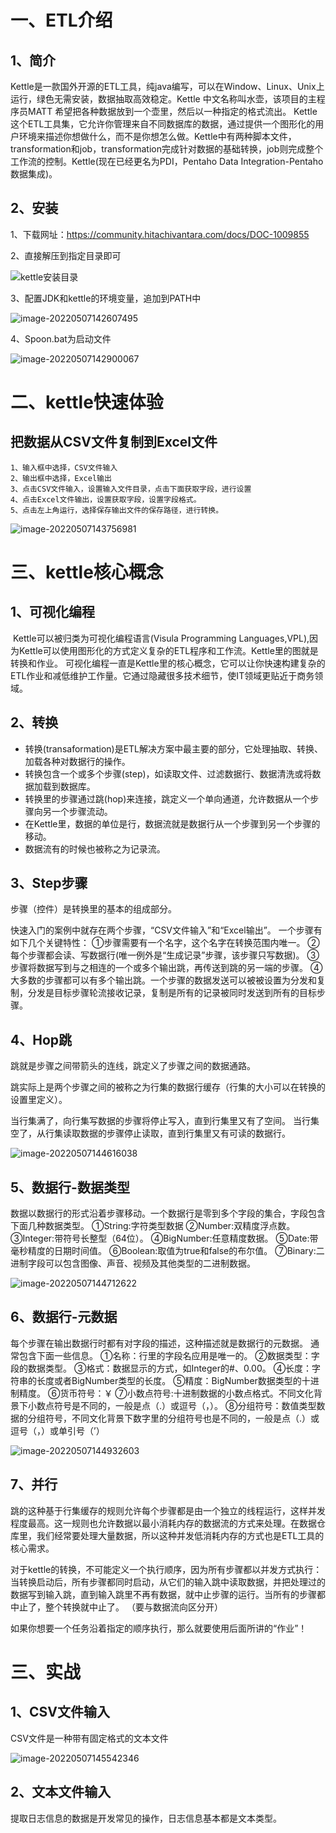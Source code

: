 # 一、ETL介绍

## 1、简介

​		Kettle是一款国外开源的ETL工具，纯java编写，可以在Window、Linux、Unix上运行，绿色无需安装，数据抽取高效稳定。
​		Kettle 中文名称叫水壶，该项目的主程序员MATT 希望把各种数据放到一个壶里，然后以一种指定的格式流出。
​		Kettle这个ETL工具集，它允许你管理来自不同数据库的数据，通过提供一个图形化的用户环境来描述你想做什么，而不是你想怎么做。
​		Kettle中有两种脚本文件，transformation和job，transformation完成针对数据的基础转换，job则完成整个工作流的控制。
​		Kettle(现在已经更名为PDI，Pentaho Data Integration-Pentaho数据集成)。

## 2、安装

1、下载网址：https://community.hitachivantara.com/docs/DOC-1009855

2、直接解压到指定目录即可

![kettle安装目录](https://raw.githubusercontent.com/lukaixin0527/images/master/java-img/kettle%E5%AE%89%E8%A3%85%E7%9B%AE%E5%BD%95.png)

3、配置JDK和kettle的环境变量，追加到PATH中

![image-20220507142607495](https://raw.githubusercontent.com/lukaixin0527/images/master/java-img/image-20220507142607495.png)

4、Spoon.bat为启动文件

![image-20220507142900067](https://raw.githubusercontent.com/lukaixin0527/images/master/java-img/image-20220507142900067.png)

# 二、kettle快速体验

## 把数据从CSV文件复制到Excel文件

```
1、输入框中选择，CSV文件输入
2、输出框中选择，Excel输出
3、点击CSV文件输入，设置输入文件目录，点击下面获取字段，进行设置
4、点击Excel文件输出，设置获取字段，设置字段格式。
5、点击左上角运行，选择保存输出文件的保存路径，进行转换。
```

![image-20220507143756981](https://raw.githubusercontent.com/lukaixin0527/images/master/java-img/image-20220507143756981.png)

# 三、kettle核心概念

## 1、可视化编程

​	Kettle可以被归类为可视化编程语言(Visula Programming Languages,VPL),因为Kettle可以使用图形化的方式定义复杂的ETL程序和工作流。
​	Kettle里的图就是转换和作业。
​	可视化编程一直是Kettle里的核心概念，它可以让你快速构建复杂的ETL作业和减低维护工作量。它通过隐藏很多技术细节，使IT领域更贴近于商务领域。

## 2、转换

- 转换(transaformation)是ETL解决方案中最主要的部分，它处理抽取、转换、加载各种对数据行的操作。
- 转换包含一个或多个步骤(step)，如读取文件、过滤数据行、数据清洗或将数据加载到数据库。
- 转换里的步骤通过跳(hop)来连接，跳定义一个单向通道，允许数据从一个步骤向另一个步骤流动。
- 在Kettle里，数据的单位是行，数据流就是数据行从一个步骤到另一个步骤的移动。
- 数据流有的时候也被称之为记录流。

## 3、Step步骤

步骤（控件）是转换里的基本的组成部分。

快速入门的案例中就存在两个步骤，“CSV文件输入”和“Excel输出”。
一个步骤有如下几个关键特性：
①步骤需要有一个名字，这个名字在转换范围内唯一。
②每个步骤都会读、写数据行(唯一例外是“生成记录”步骤，该步骤只写数据)。
③步骤将数据写到与之相连的一个或多个输出跳，再传送到跳的另一端的步骤。
④大多数的步骤都可以有多个输出跳。一个步骤的数据发送可以被被设置为分发和复制，分发是目标步骤轮流接收记录，复制是所有的记录被同时发送到所有的目标步骤。

## 4、Hop跳

跳就是步骤之间带箭头的连线，跳定义了步骤之间的数据通路。

跳实际上是两个步骤之间的被称之为行集的数据行缓存（行集的大小可以在转换的设置里定义）。

当行集满了，向行集写数据的步骤将停止写入，直到行集里又有了空间。
当行集空了，从行集读取数据的步骤停止读取，直到行集里又有可读的数据行。

![image-20220507144616038](https://raw.githubusercontent.com/lukaixin0527/images/master/java-img/image-20220507144616038.png)

## 5、数据行-数据类型

数据以数据行的形式沿着步骤移动。一个数据行是零到多个字段的集合，字段包含下面几种数据类型。
①String:字符类型数据
②Number:双精度浮点数。
③Integer:带符号长整型（64位）。
④BigNumber:任意精度数据。
⑤Date:带毫秒精度的日期时间值。
⑥Boolean:取值为true和false的布尔值。
⑦Binary:二进制字段可以包含图像、声音、视频及其他类型的二进制数据。

![image-20220507144712622](https://raw.githubusercontent.com/lukaixin0527/images/master/java-img/image-20220507144712622.png)

## 6、数据行-元数据

每个步骤在输出数据行时都有对字段的描述，这种描述就是数据行的元数据。
通常包含下面一些信息。
①名称：行里的字段名应用是唯一的。
②数据类型：字段的数据类型。
③格式：数据显示的方式，如Integer的#、0.00。
④长度：字符串的长度或者BigNumber类型的长度。
⑤精度：BigNumber数据类型的十进制精度。
⑥货币符号：￥
⑦小数点符号:十进制数据的小数点格式。不同文化背景下小数点符号是不同的，一般是点（.）或逗号（，）。
⑧分组符号：数值类型数据的分组符号，不同文化背景下数字里的分组符号也是不同的，一般是点（.）或逗号（，）或单引号（’）

![image-20220507144932603](https://raw.githubusercontent.com/lukaixin0527/images/master/java-img/image-20220507144932603.png)

## 7、并行

跳的这种基于行集缓存的规则允许每个步骤都是由一个独立的线程运行，这样并发程度最高。这一规则也允许数据以最小消耗内存的数据流的方式来处理。在数据仓库里，我们经常要处理大量数据，所以这种并发低消耗内存的方式也是ETL工具的核心需求。

对于kettle的转换，不可能定义一个执行顺序，因为所有步骤都以并发方式执行：当转换启动后，所有步骤都同时启动，从它们的输入跳中读取数据，并把处理过的数据写到输入跳，直到输入跳里不再有数据，就中止步骤的运行。当所有的步骤都中止了，整个转换就中止了。 （要与数据流向区分开）

如果你想要一个任务沿着指定的顺序执行，那么就要使用后面所讲的“作业”！



# 三、实战

## 1、CSV文件输入

CSV文件是一种带有固定格式的文本文件

![image-20220507145542346](https://raw.githubusercontent.com/lukaixin0527/images/master/java-img/image-20220507145542346.png)

## 2、文本文件输入

提取日志信息的数据是开发常见的操作，日志信息基本都是文本类型。